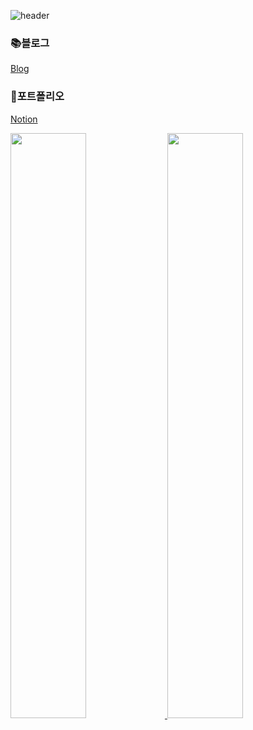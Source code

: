 ![header](https://capsule-render.vercel.app/api?type=waving&color=f1f1fe&height=300&section=header&text=Welcome&fontSize=90&animation=fadeIn&fontAlignY=38&desc=Yeeun's%20GitHub%20Profile%20&descAlignY=51&descAlign=62)

<!--
🛠Tech List🛠
<div>
  <img src="https://img.shields.io/badge/java-4479A1?style=for-the-badge&logo=java&logoColor=ffffff">
  <img src="https://img.shields.io/badge/springboot-6DB33F?style=for-the-badge&logo=spring-boot&logoColor=white">
  <img src="https://img.shields.io/badge/springsecurity-6DB33F?style=for-the-badge&logo=spring-security&logoColor=white">
  <img src="https://img.shields.io/badge/mysql-4479A1?style=for-the-badge&logo=mysql&logoColor=ffffff">
  <img src="https://img.shields.io/badge/vue.js-4FC08D?style=for-the-badge&logo=vue.js&logoColor=white">
-->

<!-- Don't just fork or copy it. Star it, please 🥺  -->
### 📚블로그
[Blog](https://yeeuns-log.tistory.com)
### 📘포트폴리오
[Notion](https://aged-dinghy-480.notion.site/Yeeun-s-Portfolio-69f6aed901644c1dabdb627e9c0079b9?pvs=4)
<!-- ### 포트폴리오 요약
![portfolio](https://github.com/dpdms2148/dpdms2148/assets/57666226/d857ad5e-eaf1-457f-9864-316319d62dc7) -->
<!-- dpdms2148's profile -->
 
<a href="https://github.com/anuraghazra/github-readme-stats">
  <img src="https://github-readme-stats.vercel.app/api?username=dpdms2148&show_icons=true&theme=material-palenight&hide_border=true&bg_color=f1f1f1&icon_color=E3E3E3A8&text_color=000000&title_color=918FE0&count_private=true" width=49% />
</a>
<a href="https://github.com/anuraghazra/github-readme-stats">
<img src= "https://github-readme-stats.vercel.app/api/top-langs/?username=dpdms2148&layout=compact&theme=material-palenight&hide_border=true&bg_color=f1f1f1&icon_color=000000&text_color=000000&title_color=918FE0" width=49% />
</a>
  <br>
<!-- <a href="https://github.com/ashutosh00710/github-readme-activity-graph">
<img src="https://github-readme-activity-graph.cyclic.app/graph?username=dpdms2148&theme=react-dark&bg_color=f1f1f1&hide_border=true&line=8A87D0&color=000000" width=99%/>
</a> -->


<br><br><br>

<!-- [![Hits](https://hits.seeyoufarm.com/api/count/incr/badge.svg?url=https%3A%2F%2Fgithub.com%2Fdpdms2148&count_bg=%23918FE0&title_bg=%23545454&icon=github.svg&icon_color=%23E7E7E7&title=Views&edge_flat=false)](https://hits.seeyoufarm.com) -->

